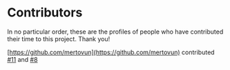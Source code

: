 # Contributors

In no particular order, these are the profiles of people who have contributed their time to this project. Thank you!

[https://github.com/mertovun](https://github.com/mertovun) contributed [#11](https://github.com/Weyaaron/nvim-training/pull/11) and [#8]( https://github.com/Weyaaron/nvim-training/pull/8)
